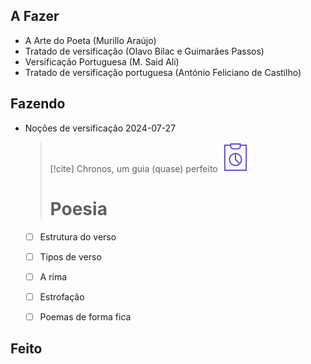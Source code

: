 ## A Fazer
- A Arte do Poeta (Murillo Araújo)  
- Tratado de versificação (Olavo Bilac e Guimarães Passos)  
- Versificação Portuguesa (M. Said Ali)  
- Tratado de versificação portuguesa (António Feliciano de Castilho)  

## Fazendo
- Noções de versificação 2024-07-27  
  > [!cite] Chronos, um guia (quase) perfeito
  > ![image](.attachments/b2fd7590c0525b35c9718d836807c55484cd9317.svg)
  > # Poesia
   - [ ]  Estrutura do verso 
   - [ ]  Tipos de verso
   - [ ]  A rima
   - [ ]  Estrofação
   - [ ]  Poemas de forma fica
  
  

## Feito